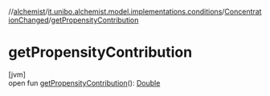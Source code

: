 //[alchemist](../../../index.md)/[it.unibo.alchemist.model.implementations.conditions](../index.md)/[ConcentrationChanged](index.md)/[getPropensityContribution](get-propensity-contribution.md)

# getPropensityContribution

[jvm]\
open fun [getPropensityContribution](get-propensity-contribution.md)(): [Double](https://kotlinlang.org/api/latest/jvm/stdlib/kotlin/-double/index.html)
